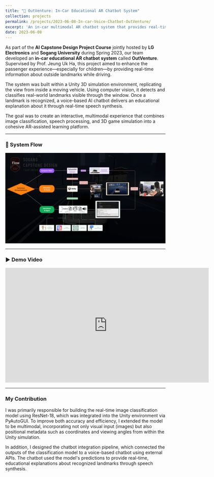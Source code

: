 ```yaml
---
title: "🚗 OutVenture: In-Car Educational AR Chatbot System"
collection: projects
permalink: /projects/2023-06-08-In-car-Voice-Chatbot-OutVenture/
excerpt: 'An in-car multimodal AR chatbot system that provides real-time landmark explanations through vision and speech.'
date: 2023-06-08
---
```


As part of the **AI Capstone Design Project Course** jointly hosted by **LG Electronics** and **Sogang University** during Spring 2023, our team developed an **in-car educational AR chatbot system** called **OutVenture**. Supervised by Prof. Jeung Uk Ha, this project aimed to enhance the passenger experience—especially for children—by providing real-time information about outside landmarks while driving.

The system was built within a Unity 3D simulation environment, replicating the view from inside a moving vehicle. Using computer vision, it detects and classifies real-world landmarks visible through the window. Once a landmark is recognized, a voice-based AI chatbot delivers an educational explanation about it through real-time speech synthesis.

The goal was to create an interactive, multimodal experience that combines image classification, speech processing, and 3D game simulation into a cohesive AR-assisted learning platform.

---

### 🔁 System Flow

![OutVenture Flow Chart](/images/outventure_flow_chart.png)

---

### ▶️ Demo Video

<iframe src="https://player.vimeo.com/video/898732114" width="640" height="360" frameborder="0" allow="autoplay; fullscreen; picture-in-picture" allowfullscreen></iframe>

---

### My Contribution

I was primarily responsible for building the real-time image classification model using ResNet-18, which was integrated into the Unity environment via PyAutoGUI. To improve both accuracy and efficiency, I extended the model to be multimodal, incorporating not only visual input (images) but also positional metadata such as coordinates and viewing angles from within the Unity simulation.

In addition, I designed the chatbot integration pipeline, which connected the outputs of the classification model to a voice-based chatbot using external APIs. The chatbot used the model's predictions to provide real-time, educational explanations about recognized landmarks through speech synthesis.
